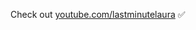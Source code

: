 Check out [youtube.com/lastminutelaura](youtube.com/lastminutelaura) ✅
<!-- ### Hi there 👋 I'm Alex -->

<!-- - ⚡ I wrote a javascript book, [Learn Node.js](https://learnnodejs.dev) and it would mean the world to me if you check it out. -->

<!-- idea for this file from https://github.com/philipkiely/philipkiely -->

<!--
**getaclue/getaclue** is a ✨ _special_ ✨ repository because its `README.md` (this file) appears on your GitHub profile.

Here are some ideas to get you started:

- 🔭 I’m currently working on ...
- 🌱 I’m currently learning ...
- 👯 I’m looking to collaborate on ...
- 🤔 I’m looking for help with ...
- 💬 Ask me about ...
- 📫 How to reach me: ...
- 😄 Pronouns: ...
- ⚡ Fun fact: ...
-->
